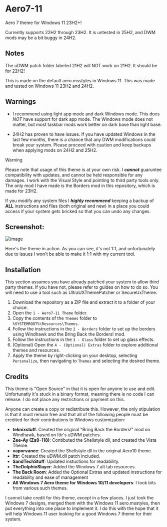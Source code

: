 # Aero7-11
Aero 7 theme for Windows 11 23H2+!

Currently supports 22H2 through 23H2. It is untested in 25H2, and DWM mods may be a bit buggy in 24H2.

## Notes

The uDWM patch folder labeled 21H2 will NOT work on 21H2. It should be for 22H2!

This is made on the default aero.msstyles in Windows 11. This was made and tested on Windows 11 23H2 and 24H2.

## Warnings

* I recommend using light app mode and dark Windows mode. This does *NOT* have support for dark app mode. The Windows mode does not matter, but most taskbar mods work better on dark base than light base.

* 24H2 has proven to have issues. If you have updated Windows in the last few months, there is a chance that any DWM modifications could break your system. Please proceed with caution and keep backups when applying mods on 24H2 and 25H2.

>[!WARNING]
>Please note that usage of this theme is at your own risk. I ***cannot*** guaruntee compatibility with updates, and cannot be held responsible for any damages. I work with the Visual Style and pointing to third party tools only. The only mod I have made is the Borders mod in this repository, which is made for 23H2.
>
>If you modify any system files I ***highly recommend*** keeping a backup of **ALL** instructions and files (both original and new) in a place you could access if your system gets bricked so that you can undo any changes.

## Screenshot:
![image](https://github.com/user-attachments/assets/48751eb9-c8cf-402e-965e-22f5951d2337)

Here's the theme in action. As you can see, it's not 1:1, and unfortunately due to issues I won't be able to make it 1:1 with my current tool.

## Installation
This section assumes you have already patched your system to allow third party themes. If you have not, please refer to guides on how to do so. You will need to use a tool such as UltraUXThemePatcher or SecureUxTheme.

1. Download the repository as a ZIP file and extract it to a folder of your choice.
2. Open the `1 - Aero7-11 Theme` folder.
3. Copy the contents of the `Themes` folder to `%SYSTEMROOT%\Resources\Themes`.
4. Follow the instructions in the `2 - Borders` folder to set up the borders using Windhawk and the Bring Back the Borders! mod.
5. Follow the instructions in the `3 - Glass` folder to set up glass effects.
6. (Optional) Open the `4 - (Optional) Extras` folder to explore additional themes and resources.
7. Apply the theme by right-clicking on your desktop, selecting `Personalize`, then navigating to `Themes` and selecting the desired theme.

## Credits

This theme is "Open Source" in that it is open for anyone to use and edit. Unfortunatly it's stuck in a binary format, meaning there is no code I can release. I do not place any restrictions or payment on this.

Anyone can create a copy or redistribute this. However, the only stipulation is that it must remain free and that all of the following people must be credited for their contributions to Windows customization:

 - **teknixstuff**: Created the original "Bring Back the Borders!" mod on Windhawk, based on Ittr's uDWM patches.
 - **Zee-Ay (Za9-118)**: Contibuted the Shellstyle dll, and created the Vista Theme.
 - **vaporvance**: Created the Shellstyle dll in the original Aero10 theme.
 - **Ittr**: Created the uDWM.dll patch included.
 - **SandTechStuff**: Updated instuctions for readability.
 - **TheDolphinSlayer**: Added the Windows 7 alt tab resources.
 - **The Back Room**: Added the Optional Extras and updated instructions for readability and ease of management
 - **All Windows 7 Aero theme for Windows 10/11 developers**: I took bits from various such themes.

I cannot take credit for this theme, except in a few places. I just took the Windows 7 designs, merged them with the Windows 11 aero.msstyles, then put everything into one place to implement it. I do this with the hope that it will help Windows 11 user looking for a good Windows 7 theme for their system.
